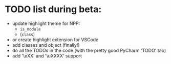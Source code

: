# TODO list during beta:
* update highlight theme for NPP:
    * `is_module`
    * (`class`)
* or create highlight extension for VSCode
* add classes and object (finally!)
* do all the TODOs in the code (with the pretty good PyCharm 'TODO' tab)
* add '\xXX' and '\uXXXX' support


